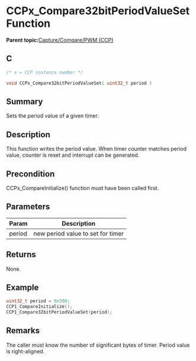 # CCPx\_Compare32bitPeriodValueSet Function

**Parent topic:**[Capture/Compare/PWM \(CCP\)](GUID-615BEA57-7216-4351-87D8-94C8B0BF6E7D.md)

## C

```c
/* x = CCP instance number */

void CCPx_Compare32bitPeriodValueSet( uint32_t period )
```

## Summary

Sets the period value of a given timer.

## Description

This function writes the period value. When timer counter matches period<br />value, counter is reset and interrupt can be generated.

## Precondition

CCPx\_CompareInitialize\(\) function must have been called first.

## Parameters

|Param|Description|
|-----|-----------|
|period|new period value to set for timer|

## Returns

None.

## Example

```c
uint32_t period = 0x500;
CCP1_CompareInitialize();
CCP1_Compare32bitPeriodValueSet(period);
```

## Remarks

The caller must know the number of significant bytes of timer. Period value is right-aligned.

